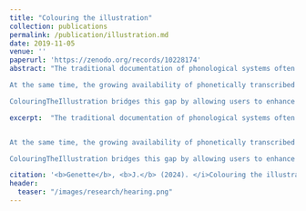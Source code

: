 ```yaml
---
title: "Colouring the illustration"
collection: publications
permalink: /publication/illustration.md
date: 2019-11-05
venue: ''
paperurl: 'https://zenodo.org/records/10228174'
abstract: "The traditional documentation of phonological systems often relies on (adapted versions of) the IPA. However, such representation does not present information as to whether one speech sound is much more frequent than another one. This type of information might be signalled by brackets, but this gives very little information as to the relative frequency of the different speech sounds.

At the same time, the growing availability of phonetically transcribed spoken corpora provides valuable data on these frequencies. Yet, there is currently no easy way to visualize frequency information on the IPA chart.

ColouringTheIllustration bridges this gap by allowing users to enhance phonological system documentation through interactive data visualizations. Simply insert the counts of each observed phoneme in your data, and watch as the app transforms your data into insightful visual representations."

excerpt:  "The traditional documentation of phonological systems often relies on (adapted versions of) the IPA. However, such representation does not present information as to whether one speech sound is much more frequent than another one. This type of information might be signalled by brackets, but this gives very little information as to the relative frequency of the different speech sounds.


At the same time, the growing availability of phonetically transcribed spoken corpora provides valuable data on these frequencies. Yet, there is currently no easy way to visualize frequency information on the IPA chart.

ColouringTheIllustration bridges this gap by allowing users to enhance phonological system documentation through interactive data visualizations. Simply insert the counts of each observed phoneme in your data, and watch as the app transforms your data into insightful visual representations."

citation: '<b>Genette</b>, <b>J.</b> (2024). </i>Colouring the illustration v.1.0</i>. [Software]. https://jgenette.shinyapps.io/colouringtheillustrationapp/'
header:
  teaser: "/images/research/hearing.png"
---
```

